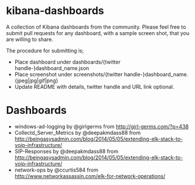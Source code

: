 kibana-dashboards
=================

A collection of Kibana dashboards from the community.
Please feel free to submit pull requests for any dashboard, with a sample screen shot, that you are willing to share.

The procedure for submitting is;
 * Place dashboard under dashboards/{twitter handle-}dashboard_name.json
 * Place screenshot under screenshots/{twitter handle-}dashboard_name.{jpeg|jpg|gif|png}
 * Update README with details, twitter handle and URL link optional.


Dashboards
=================

 * windows-ad-logging by @girlgerms from http://girl-germs.com/?p=438
 * Collectd_Server_Metrics by @deepakmdass88 from http://beingasysadmin.com/blog/2014/05/05/extending-elk-stack-to-voip-infrastructure/
 * SIP-Responses by @deepakmdass88 from http://beingasysadmin.com/blog/2014/05/05/extending-elk-stack-to-voip-infrastructure/
 * network-ops by @ccurtis584 from http://www.networkassassin.com/elk-for-network-operations/
